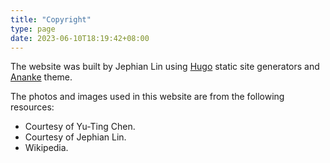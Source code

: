 ```yaml
---
title: "Copyright"
type: page
date: 2023-06-10T18:19:42+08:00
---
```


The website was built by Jephian Lin using [Hugo](https://gohugo.io/)
static site generators and
[Ananke](https://github.com/theNewDynamic/gohugo-theme-ananke) theme.

The photos and images used in this website are from the following resources:

- Courtesy of Yu-Ting Chen.
- Courtesy of Jephian Lin.  
- Wikipedia.


